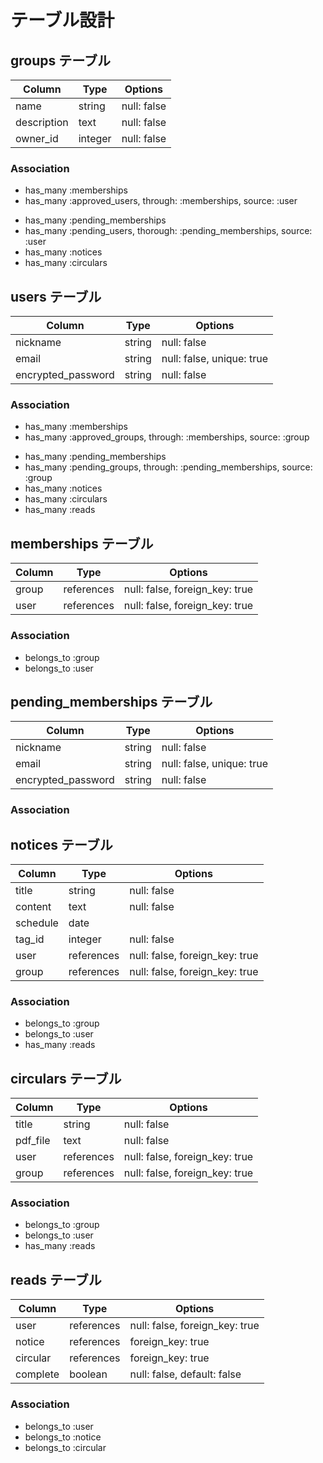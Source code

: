 # テーブル設計

## groups テーブル

| Column              | Type       | Options     |
| ------------------- | ---------- | ----------- |
| name                | string     | null: false |
| description         | text       | null: false |
| owner_id            | integer    | null: false |


### Association
<!-- 承認済みのユーザーとの関連 -->
- has_many :memberships
- has_many :approved_users, through: :memberships, source: :user
<!-- 承認待ちのユーザーとの関連 -->
- has_many :pending_memberships
- has_many :pending_users, thorough: :pending_memberships, source: :user
- has_many :notices
- has_many :circulars


## users テーブル

| Column             | Type       | Options                        |
| ------------------ | ---------- | ------------------------------ |
| nickname           | string     | null: false                    |
| email              | string     | null: false, unique: true      |
| encrypted_password | string     | null: false                    |


### Association
<!--承認済みのグループとの関連付け -->
- has_many :memberships
- has_many :approved_groups, through: :memberships, source: :group
<!-- 承認待ちのグループとの関連付け -->
- has_many :pending_memberships
- has_many :pending_groups, through: :pending_memberships, source: :group
- has_many :notices
- has_many :circulars
- has_many :reads


## memberships テーブル

| Column | Type       | Options                                 |
| ------ | ---------- | --------------------------------------- |
| group  | references     | null: false, foreign_key: true      |
| user   | references     | null: false, foreign_key: true      |


### Association
- belongs_to :group
- belongs_to :user


## pending_memberships テーブル

| Column             | Type       | Options                        |
| ------------------ | ---------- | ------------------------------ |
| nickname           | string     | null: false                    |
| email              | string     | null: false, unique: true      |
| encrypted_password | string     | null: false                    |


### Association

## notices テーブル

| Column   | Type       | Options                        |
| -------- | ---------- | ------------------------------ |
| title    | string     | null: false                    |
| content  | text       | null: false                    |
| schedule | date       |
| tag_id   | integer    | null: false                    |
| user     | references | null: false, foreign_key: true |
| group    | references | null: false, foreign_key: true |


### Association

- belongs_to :group
- belongs_to :user
- has_many :reads


## circulars テーブル

| Column   | Type       | Options                        |
| -------- | ---------- | ------------------------------ |
| title    | string     | null: false                    |
| pdf_file | text       | null: false                    |
| user     | references | null: false, foreign_key: true |
| group    | references | null: false, foreign_key: true |


### Association

- belongs_to :group
- belongs_to :user
- has_many :reads


## reads テーブル

| Column   | Type       | Options                        |
| -------- | ---------- | ------------------------------ |
| user     | references | null: false, foreign_key: true |
| notice   | references | foreign_key: true              |
| circular | references | foreign_key: true              |
| complete | boolean    | null: false, default: false    |

### Association

- belongs_to :user
- belongs_to :notice
- belongs_to :circular